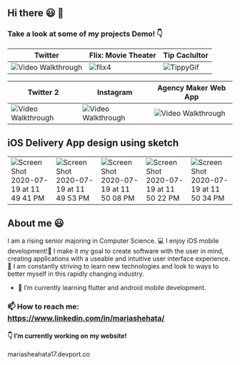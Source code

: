 ## Hi there 😃 👋

### Take a look at some of my projects Demo! 👇



|  Twitter  |Flix: Movie Theater  | Tip Caclultor|
| ------------- | ------------- |---------------|
| <img src='https://recordit.co/3658Dqrd4F.gif' title='Video Walkthrough' width='' alt='Video Walkthrough' /> |![flix4](https://user-images.githubusercontent.com/49815957/93291640-a05ddf00-f7b1-11ea-8b7d-868493acd757.gif) |![TippyGif](https://user-images.githubusercontent.com/49815957/91647215-1d552e80-ea26-11ea-915b-73fdd94959a2.gif)|



|  Twitter 2  | Instagram| Agency Maker Web App|
| ------------- | ------------- |---------------|
|<img src='http://g.recordit.co/PKq0RMj4sn.gif' title='Video Walkthrough' width='' alt='Video Walkthrough' />|<img src='http://g.recordit.co/E3PaQLBC0Z.gif' title='Video Walkthrough' width='' alt='Video Walkthrough' />|<img src='https://recordit.co/L67WhrL8zj.gif' title='Video Walkthrough' width='' alt='Video Walkthrough' /> ||

## iOS Delivery App design using sketch
||||||
| ------------- | ------------- |---------------|---------------|---------------|
|![Screen Shot 2020-07-19 at 11 49 41 PM](https://user-images.githubusercontent.com/49815957/87898298-cec27680-ca1b-11ea-91f3-039e1ef869f6.png)|![Screen Shot 2020-07-19 at 11 49 53 PM](https://user-images.githubusercontent.com/49815957/87898300-cec27680-ca1b-11ea-8d3f-47e4f5d6e7de.png)|![Screen Shot 2020-07-19 at 11 50 08 PM](https://user-images.githubusercontent.com/49815957/87898301-cf5b0d00-ca1b-11ea-8177-be257ac494fc.png)|![Screen Shot 2020-07-19 at 11 50 22 PM](https://user-images.githubusercontent.com/49815957/87898302-cf5b0d00-ca1b-11ea-9cd4-b7a0432bc51f.png)|![Screen Shot 2020-07-19 at 11 50 34 PM](https://user-images.githubusercontent.com/49815957/87898304-cf5b0d00-ca1b-11ea-858b-d3681a084801.png)|








## About me 😃
I am a rising senior majoring in Computer Science. 💻
I enjoy iOS mobile development!📱
I make it my goal to create software with the user in mind, creating applications with a useable and intuitive user interface experience. 🤩
I am constantly striving to learn new technologies and look to ways to better myself in this rapidly changing industry.
- 🌱 I’m currently learning flutter and android mobile development.

### 📫 How to reach me: https://www.linkedin.com/in/mariashehata/
#### 👇  I’m currently working on my website!  
 mariasheahata17.devport.co

<!--
**mariaSheahata17/mariaSheahata17** is a ✨ _special_ ✨ repository because its `README.md` (this file) appears on your GitHub profile.

Here are some ideas to get you started:


- 👯 I’m looking to collaborate on ...
- 🤔 I’m looking for help with ...
- 💬 Ask me about ...
- 📫 How to reach me: ...
- 😄 Pronouns: ...
- ⚡ Fun fact: ...
-->
